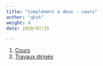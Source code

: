 ```yaml
---
title: "Complément à deux - cours"
author: "qkzk"
weight: 4
date: 2020/07/25

---
```



1. [Cours](1_cours)
2. [Travaux dirigés](2_td)
